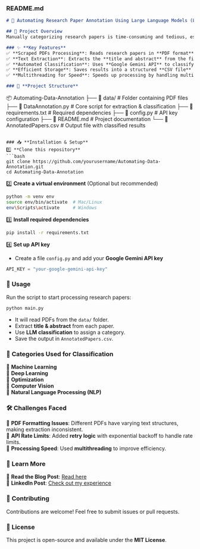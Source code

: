 ### **README.md**  

```md
# 📄 Automating Research Paper Annotation Using Large Language Models (LLMs)  

## 🚀 Project Overview  
Manually categorizing research papers is time-consuming and tedious, especially when dealing with large datasets. This project automates the **extraction**, **classification**, and **annotation** of research papers using **Google Gemini API** and **multithreading** for speed optimization.  

### ✨ **Key Features**  
✅ **Scraped PDFs Processing**: Reads research papers in **PDF format** (originally scraped from NeurIPS).  
✅ **Text Extraction**: Extracts the **title and abstract** from the first page.  
✅ **Automated Classification**: Uses **Google Gemini API** to classify papers into predefined categories.  
✅ **Efficient Storage**: Saves results into a structured **CSV file** for easy access.  
✅ **Multithreading for Speed**: Speeds up processing by handling multiple PDFs in parallel.  

### 📂 **Project Structure**  
```
📦 Automating-Data-Annotation
├── 📂 data/                     # Folder containing PDF files
├── 📜 DataAnnotation.py         # Core script for extraction & classification
├── 📜 requirements.txt          # Required dependencies
├── 📜 config.py                 # API key configuration
├── 📜 README.md                 # Project documentation
└── 📜 AnnotatedPapers.csv       # Output file with classified results
```

### 📥 **Installation & Setup**  
1️⃣ **Clone this repository**  
```bash
git clone https://github.com/yourusername/Automating-Data-Annotation.git
cd Automating-Data-Annotation
```
2️⃣ **Create a virtual environment** (Optional but recommended)  
```bash
python -m venv env
source env/bin/activate  # Mac/Linux
env\Scripts\activate     # Windows
```
3️⃣ **Install required dependencies**  
```bash
pip install -r requirements.txt
```
4️⃣ **Set up API key**  
- Create a file `config.py` and add your **Google Gemini API key**  
```python
API_KEY = "your-google-gemini-api-key"
```

### 📌 **Usage**  
Run the script to start processing research papers:  
```bash
python main.py
```
- It will read PDFs from the `data/` folder.  
- Extract **title & abstract** from each paper.  
- Use **LLM classification** to assign a category.  
- Save the output in `AnnotatedPapers.csv`.  

### 🎯 **Categories Used for Classification**  
📌 **Machine Learning**  
📌 **Deep Learning**  
📌 **Optimization**  
📌 **Computer Vision**  
📌 **Natural Language Processing (NLP)**  

### 🛠 **Challenges Faced**  
🔸 **PDF Formatting Issues**: Different PDFs have varying text structures, making extraction inconsistent.  
🔸 **API Rate Limits**: Added **retry logic** with exponential backoff to handle rate limits.  
🔸 **Processing Speed**: Used **multithreading** to improve efficiency.  

### 📖 **Learn More**  
📢 **Read the Blog Post**: [Read here](https://medium.com/@shaheeramalik533/automating-data-annotation-using-large-language-models-llms-40649611ed3d)  
💼 **LinkedIn Post**: [Check out my experience](http://www.linkedin.com/in/shaheera-malik-35b002318)  

### 🤝 **Contributing**  
Contributions are welcome! Feel free to submit issues or pull requests.  

### 📜 **License**  
This project is open-source and available under the **MIT License**.  
